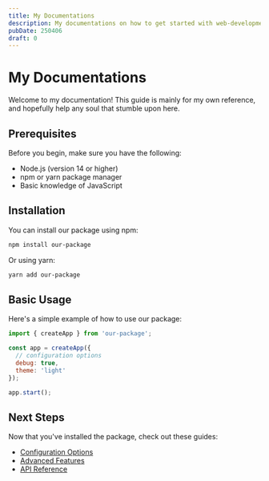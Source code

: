 ```yaml
---
title: My Documentations
description: My documentations on how to get started with web-development work and more.
pubDate: 250406
draft: 0
---
```


# My Documentations

Welcome to my documentation! This guide is mainly for my own reference, and hopefully help any soul that stumble upon here.

## Prerequisites

Before you begin, make sure you have the following:

- Node.js (version 14 or higher)
- npm or yarn package manager
- Basic knowledge of JavaScript

## Installation

You can install our package using npm:

```bash
npm install our-package
```

Or using yarn:

```bash
yarn add our-package
```

## Basic Usage

Here's a simple example of how to use our package:

```javascript
import { createApp } from 'our-package';

const app = createApp({
  // configuration options
  debug: true,
  theme: 'light'
});

app.start();
```

## Next Steps

Now that you've installed the package, check out these guides:

- [Configuration Options](02-configuration.md)
- [Advanced Features](/docs/advanced-features)
- [API Reference](01-api-reference.md) 